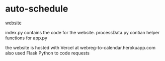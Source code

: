 # auto-schedule

[website](https://webreg-to-calendar.herokuapp.com)

index.py contains the code for the website.
processData.py contian helper functions for app.py

the website is hosted with Vercel at webreg-to-calendar.herokuapp.com
also used Flask Python to code requests
